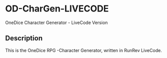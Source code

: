 # OD-CharGen-LIVECODE
OneDice Character Generator - LiveCode Version

## Description
This is the OneDice RPG -Character Generator, written in RunRev LiveCode.